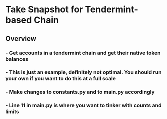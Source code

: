 # Take Snapshot for Tendermint-based Chain

## Overview

### - Get accounts in a tendermint chain and get their native token balances

### - This is just an example, definitely not optimal. You should run your own if you want to do this at a full scale

### - Make changes to constants.py and to main.py accordingly

### - Line 11 in main.py is where you want to tinker with counts and limits
